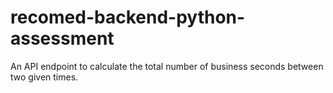 # recomed-backend-python-assessment
An API endpoint to calculate the total number of business seconds between two given times.
